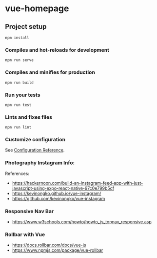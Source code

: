 # vue-homepage

## Project setup
```
npm install
```

### Compiles and hot-reloads for development
```
npm run serve
```

### Compiles and minifies for production
```
npm run build
```

### Run your tests
```
npm run test
```

### Lints and fixes files
```
npm run lint
```

### Customize configuration
See [Configuration Reference](https://cli.vuejs.org/config/).

### Photography Instagram Info:
References: 
* https://hackernoon.com/build-an-instagram-feed-app-with-just-javascript-using-expo-react-native-97c0e799b5cf
* https://kevinongko.github.io/vue-instagram/
* https://github.com/kevinongko/vue-instagram

### Responsive Nav Bar
* https://www.w3schools.com/howto/howto_js_topnav_responsive.asp

### Rollbar with Vue
* https://docs.rollbar.com/docs/vue-js
* https://www.npmjs.com/package/vue-rollbar
